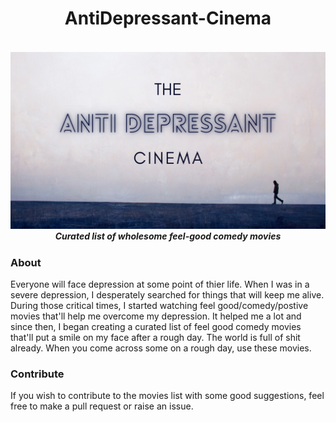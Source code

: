 <h1 align="center">AntiDepressant-Cinema</h1>

<h5 align="center">
  <br>
  <a href="https://adithyanak.com/AntiDepressant-Cinema/"><img src="antidepressant-cinema.png" alt="AntiDepressant-Cinema"></a>
  <br>
  Curated list of wholesome feel-good comedy movies
  <br>
</h5>

### About

Everyone will face depression at some point of thier life. When I was in a severe depression, I desperately searched for things that will keep me alive. During those critical times, I started watching feel good/comedy/postive movies that'll help me overcome my depression. It helped me a lot and since then, I began creating a curated list of feel good comedy movies that'll put a smile on my face after a rough day. The world is full of shit already. When you come across some on a rough day, use these movies.

### Contribute

If you wish to contribute to the movies list with some good suggestions, feel free to make a pull request or raise an issue.

